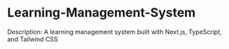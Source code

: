 # Learning-Management-System
Description: A learning management system built with Next.js, TypeScript, and Tailwind CSS

